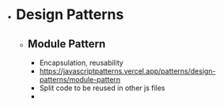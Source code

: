 - # Design Patterns
    - ## Module Pattern
        - Encapsulation, reusability 
        - https://javascriptpatterns.vercel.app/patterns/design-patterns/module-pattern
        - Split code to be reused in other js files
        - 
